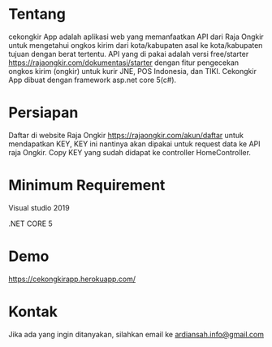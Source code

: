 

# Tentang

cekongkir App adalah aplikasi web yang memanfaatkan API dari Raja Ongkir untuk mengetahui ongkos kirim dari kota/kabupaten asal ke kota/kabupaten tujuan dengan berat tertentu. API yang di pakai adalah versi free/starter https://rajaongkir.com/dokumentasi/starter dengan fitur pengecekan ongkos kirim (ongkir) untuk kurir JNE, POS Indonesia, dan TIKI. Cekongkir App dibuat dengan framework asp.net core 5(c#).

# Persiapan

Daftar di website Raja Ongkir https://rajaongkir.com/akun/daftar untuk mendapatkan KEY, KEY ini nantinya akan dipakai untuk request data ke API raja Ongkir. Copy KEY yang sudah didapat ke controller HomeController.

# Minimum Requirement

Visual studio 2019

.NET CORE 5

# Demo

https://cekongkirapp.herokuapp.com/

# Kontak

Jika ada yang ingin ditanyakan, silahkan email ke ardiansah.info@gmail.com
